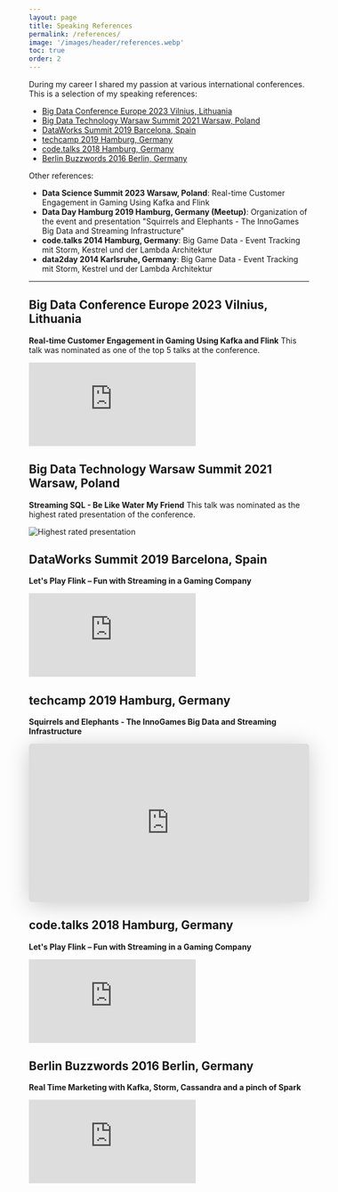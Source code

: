 ```yaml
---
layout: page
title: Speaking References
permalink: /references/
image: '/images/header/references.webp'
toc: true
order: 2
---
```


During my career I shared my passion at various international conferences. This is a selection of my speaking references:

* [Big Data Conference Europe 2023 Vilnius, Lithuania](#big-data-conference-europe-2023-vilnius-lithuania)
* [Big Data Technology Warsaw Summit 2021 Warsaw, Poland](#big-data-technology-warsaw-summit-2021-warsaw-poland)
* [DataWorks Summit 2019 Barcelona, Spain](#dataworks-summit-2019-barcelona-spain)
* [techcamp 2019 Hamburg, Germany](#techcamp-2019-hamburg-germany)
* [code.talks 2018 Hamburg, Germany](#codetalks-2018-hamburg-germany)
* [Berlin Buzzwords 2016 Berlin, Germany](#berlin-buzzwords-2016-berlin-germany)

Other references:

* **Data Science Summit 2023 Warsaw, Poland**: Real-time Customer Engagement in Gaming Using Kafka and Flink
* **Data Day Hamburg 2019 Hamburg, Germany (Meetup)**: Organization of the event and presentation "Squirrels and Elephants - The InnoGames Big Data and Streaming Infrastructure"
* **code.talks 2014 Hamburg, Germany**: Big Game Data - Event Tracking mit Storm, Kestrel und der Lambda Architektur
* **data2day 2014 Karlsruhe, Germany**: Big Game Data - Event Tracking mit Storm, Kestrel und der Lambda Architektur

---

## Big Data Conference Europe 2023 Vilnius, Lithuania

**Real-time Customer Engagement in Gaming Using Kafka and Flink**
This talk was nominated as one of the top 5 talks at the conference.

<p><iframe src="https://www.youtube.com/embed/djikIGOm90U" frameborder="0" allowfullscreen></iframe></p>

## Big Data Technology Warsaw Summit 2021 Warsaw, Poland

**Streaming SQL - Be Like Water My Friend**
This talk was nominated as the highest rated presentation of the conference.

![Highest rated presentation]({{site.baseurl}}/images/big-data-warsaw.webp)

## DataWorks Summit 2019 Barcelona, Spain

**Let's Play Flink – Fun with Streaming in a Gaming Company**
<p><iframe src="https://www.youtube.com/embed/8BNKEmt47UM" frameborder="0" allowfullscreen></iframe></p>

## techcamp 2019 Hamburg, Germany

**Squirrels and Elephants - The InnoGames Big Data and Streaming Infrastructure**
<p><iframe class="speakerdeck-iframe" frameborder="0" src="https://speakerdeck.com/player/7ac7efbe8bd04deb893493361d7783d9" title="Squirrels and Elephants - The InnoGames Big Data and Streaming Infrastructure" allowfullscreen="true" style="border: 0px; background: padding-box padding-box rgba(0, 0, 0, 0.1); margin: 0px; padding: 0px; border-radius: 6px; box-shadow: rgba(0, 0, 0, 0.2) 0px 5px 40px; width: 100%; height: auto; aspect-ratio: 560 / 315;" data-ratio="1.7777777777777777"></iframe></p>

## code.talks 2018 Hamburg, Germany

**Let's Play Flink – Fun with Streaming in a Gaming Company**
<p><iframe src="https://www.youtube.com/embed/JcOAVEGMy3Q" frameborder="0" allowfullscreen></iframe></p>

## Berlin Buzzwords 2016 Berlin, Germany

**Real Time Marketing with Kafka, Storm, Cassandra and a pinch of Spark**
<p><iframe src="https://www.youtube.com/embed/8WlpnmQzqww" frameborder="0" allowfullscreen></iframe></p>
